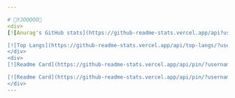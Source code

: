 ```yaml
---

# 🐳YJOOOOO🐳
<div>
[![Anurag's GitHub stats](https://github-readme-stats.vercel.app/api?username=yjooooo&count_private=true&theme=tokyonight&show_icons=true)](https://github.com/anuraghazra/github-readme-stats)

[![Top Langs](https://github-readme-stats.vercel.app/api/top-langs/?username=yjooooo&theme=tokyonight&layout=compact)](https://github.com/anuraghazra/github-readme-stats)
</div>
<div>
[![Readme Card](https://github-readme-stats.vercel.app/api/pin/?username=yjooooo&theme=tokyonight&repo=27th-SOPT)](https://github.com/anuraghazra/github-readme-stats)

[![Readme Card](https://github-readme-stats.vercel.app/api/pin/?username=TeamBeMe&theme=tokyonight&repo=BeMeAndroid)](https://github.com/anuraghazra/github-readme-stats)
</div>
---
```

